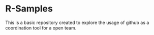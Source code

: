 R-Samples
=========

This is a basic repository created to explore the usage of github as a coordination tool for a open team.
